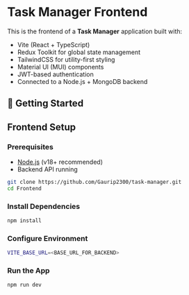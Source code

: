 # Task Manager Frontend

This is the frontend of a **Task Manager** application built with:

- Vite (React + TypeScript)
- Redux Toolkit for global state management
- TailwindCSS for utility-first styling
- Material UI (MUI) components
- JWT-based authentication
- Connected to a Node.js + MongoDB backend

## 🚀 Getting Started
## Frontend Setup

### Prerequisites
- [Node.js](https://nodejs.org/) (v18+ recommended)
- Backend API running

```bash
git clone https://github.com/Gaurip2300/task-manager.git
cd Frontend
```

### Install Dependencies
```bash
npm install
```

### Configure Environment
```bash
VITE_BASE_URL=<BASE_URL_FOR_BACKEND>
```

### Run the App
```bash
npm run dev
```
